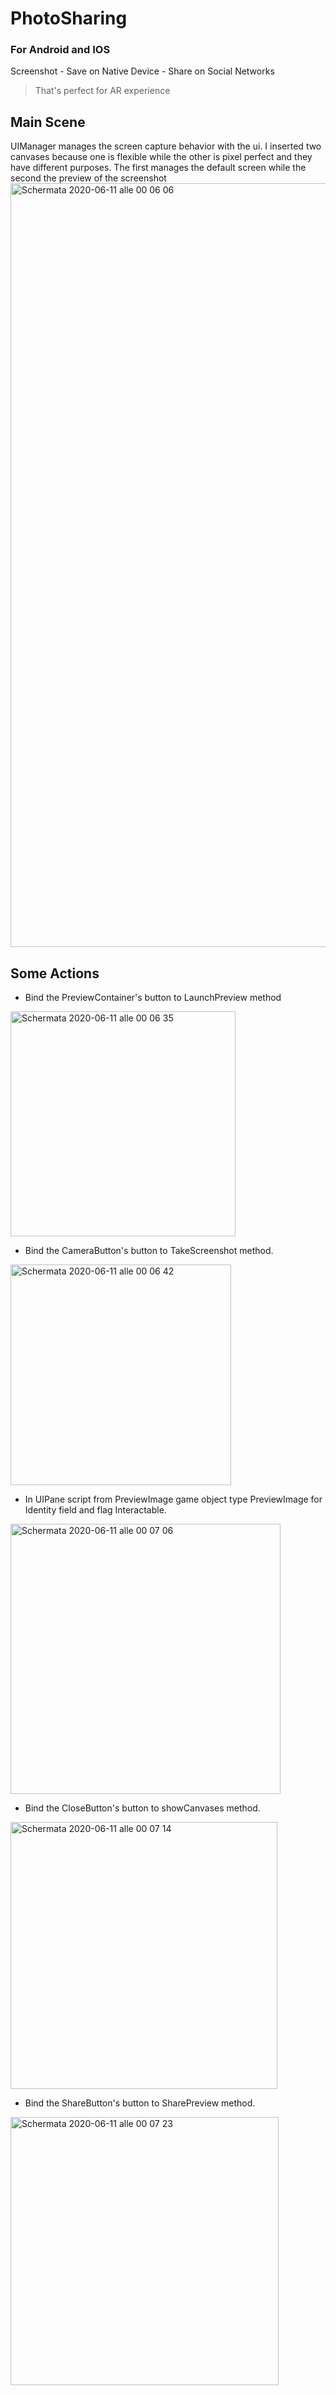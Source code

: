 # PhotoSharing
### For Android and IOS
Screenshot - Save on Native Device - Share on Social Networks

> That's perfect for AR experience

## Main Scene
UIManager manages the screen capture behavior with the ui.
I inserted two canvases because one is flexible while the other is pixel perfect and they have different purposes.
The first manages the default screen while the second the preview of the screenshot
<img width="1222" alt="Schermata 2020-06-11 alle 00 06 06" src="https://user-images.githubusercontent.com/9513748/84323782-b5562100-ab77-11ea-8e44-2e7dcb7f47e2.png">

## Some Actions
- Bind the PreviewContainer's button to LaunchPreview method
<img width="360" alt="Schermata 2020-06-11 alle 00 06 35" src="https://user-images.githubusercontent.com/9513748/84324853-b5efb700-ab79-11ea-808c-4b9a97be8ffc.png">

- Bind the CameraButton's button to TakeScreenshot method.
<img width="353" alt="Schermata 2020-06-11 alle 00 06 42" src="https://user-images.githubusercontent.com/9513748/84325826-f2bcad80-ab7b-11ea-8e5a-fcb82c5fe9bb.png">

- In UIPane script from PreviewImage game object type PreviewImage for Identity field and flag Interactable.
<img width="432" alt="Schermata 2020-06-11 alle 00 07 06" src="https://user-images.githubusercontent.com/9513748/84325838-f8b28e80-ab7b-11ea-9c82-d2b749242f33.png">

- Bind the CloseButton's button to showCanvases method.
<img width="427" alt="Schermata 2020-06-11 alle 00 07 14" src="https://user-images.githubusercontent.com/9513748/84325844-fb14e880-ab7b-11ea-964b-c3c8ca00be31.png">

- Bind the ShareButton's button to SharePreview method.
<img width="429" alt="Schermata 2020-06-11 alle 00 07 23" src="https://user-images.githubusercontent.com/9513748/84325847-fc461580-ab7b-11ea-92d7-8649fd410ee7.png">

